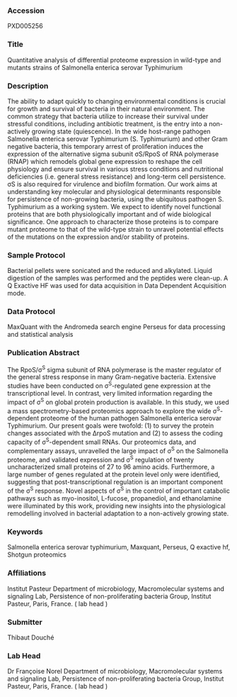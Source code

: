 ### Accession
PXD005256

### Title
Quantitative analysis of differential proteome expression in wild-type and mutants strains of Salmonella enterica serovar Typhimurium

### Description
The ability to adapt quickly to changing environmental conditions is crucial for growth and survival of bacteria in their natural environment. The common strategy that bacteria utilize to increase their survival under stressful conditions, including antibiotic treatment, is the entry into a non-actively growing state (quiescence). In the wide host-range pathogen Salmonella enterica serovar Typhimurium (S. Typhimurium) and other Gram negative bacteria, this temporary arrest of proliferation induces the expression of the alternative sigma subunit σS/RpoS of RNA polymerase (RNAP) which remodels global gene expression to reshape the cell physiology and ensure survival in various stress conditions and nutritional deficiencies (i.e. general stress resistance) and long-term cell persistence. σS is also required for virulence and biofilm formation. Our work aims at understanding key molecular and physiological determinants responsible for persistence of non-growing bacteria, using the ubiquitous pathogen S. Typhimurium as a working system. We expect to identify novel functional proteins that are both physiologically important and of wide biological significance. One approach to characterize those proteins is to compare mutant proteome to that of the wild-type strain to unravel potential effects of the mutations on the expression and/or stability of proteins.

### Sample Protocol
Bacterial pellets were sonicated and the reduced and alkylated. Liquid digestion of the samples was performed and the peptides were clean-up. A Q Exactive HF was used for data acquisition in Data Dependent Acquisition mode.

### Data Protocol
MaxQuant with the Andromeda search engine Perseus for data processing and statistical analysis

### Publication Abstract
The RpoS/&#x3c3;<sup>S</sup> sigma subunit of RNA polymerase is the master regulator of the general stress response in many Gram-negative bacteria. Extensive studies have been conducted on &#x3c3;<sup>S</sup>-regulated gene expression at the transcriptional level. In contrast, very limited information regarding the impact of &#x3c3;<sup>S</sup> on global protein production is available. In this study, we used a mass spectrometry-based proteomics approach to explore the wide &#x3c3;<sup>S</sup>-dependent proteome of the human pathogen Salmonella enterica serovar Typhimurium. Our present goals were twofold: (1) to survey the protein changes associated with the &#x394;rpoS mutation and (2) to assess the coding capacity of &#x3c3;<sup>S</sup>-dependent small RNAs. Our proteomics data, and complementary assays, unravelled the large impact of &#x3c3;<sup>S</sup> on the Salmonella proteome, and validated expression and &#x3c3;<sup>S</sup> regulation of twenty uncharacterized small proteins of 27 to 96 amino acids. Furthermore, a large number of genes regulated at the protein level only were identified, suggesting that post-transcriptional regulation is an important component of the &#x3c3;<sup>S</sup> response. Novel aspects of &#x3c3;<sup>S</sup> in the control of important catabolic pathways such as myo-inositol, L-fucose, propanediol, and ethanolamine were illuminated by this work, providing new insights into the physiological remodelling involved in bacterial adaptation to a non-actively growing state.

### Keywords
Salmonella enterica serovar typhimurium, Maxquant, Perseus, Q exactive hf, Shotgun proteomics

### Affiliations
Institut Pasteur
Department of microbiology, Macromolecular systems and signaling Lab, Persistence of non-proliferating bacteria Group, Institut Pasteur, Paris, France. ( lab head )

### Submitter
Thibaut Douché

### Lab Head
Dr Françoise Norel
Department of microbiology, Macromolecular systems and signaling Lab, Persistence of non-proliferating bacteria Group, Institut Pasteur, Paris, France. ( lab head )


